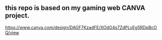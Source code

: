 ## this repo is based on my gaming web CANVA project.
https://www.canva.com/design/DAGF7KzadFE/XOdG4s7ZdPLvEg5RDpBcOQ/view
